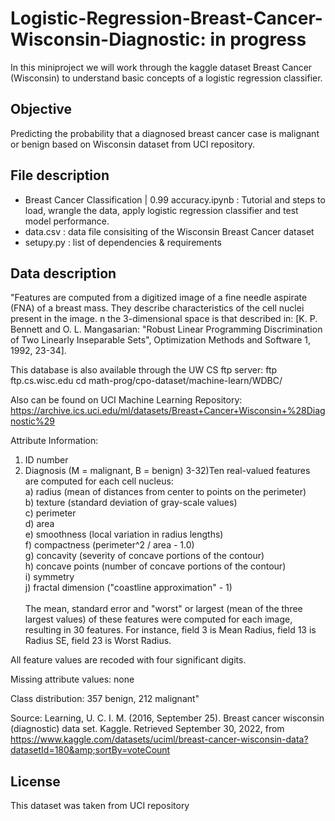 # Logistic-Regression-Breast-Cancer-Wisconsin-Diagnostic: in progress

In this miniproject we will work through the kaggle dataset Breast Cancer (Wisconsin) to understand basic concepts of a logistic regression classifier.

## Objective

Predicting the probability that a diagnosed breast cancer case is malignant or benign based on Wisconsin dataset from UCI repository.

## File description
- Breast Cancer Classification | 0.99 accuracy.ipynb : Tutorial and steps to load, wrangle the data, apply logistic regression classifier and test model performance.
- data.csv : data file consisiting of the Wisconsin Breast Cancer dataset
- setupy.py : list of dependencies & requirements

## Data description
"Features are computed from a digitized image of a fine needle aspirate (FNA) of a breast mass. They describe characteristics of the cell nuclei present in the image.
n the 3-dimensional space is that described in: [K. P. Bennett and O. L. Mangasarian: "Robust Linear Programming Discrimination of Two Linearly Inseparable Sets", Optimization Methods and Software 1, 1992, 23-34].

This database is also available through the UW CS ftp server:
ftp ftp.cs.wisc.edu
cd math-prog/cpo-dataset/machine-learn/WDBC/

Also can be found on UCI Machine Learning Repository: https://archive.ics.uci.edu/ml/datasets/Breast+Cancer+Wisconsin+%28Diagnostic%29

Attribute Information:

1) ID number
2) Diagnosis (M = malignant, B = benign)
3-32)Ten real-valued features are computed for each cell nucleus:\
a) radius (mean of distances from center to points on the perimeter)\
b) texture (standard deviation of gray-scale values)\
c) perimeter\
d) area\
e) smoothness (local variation in radius lengths)\
f) compactness (perimeter^2 / area - 1.0)\
g) concavity (severity of concave portions of the contour)\
h) concave points (number of concave portions of the contour)\
i) symmetry\
j) fractal dimension ("coastline approximation" - 1)\
\
The mean, standard error and "worst" or largest (mean of the three
largest values) of these features were computed for each image,
resulting in 30 features. For instance, field 3 is Mean Radius, field
13 is Radius SE, field 23 is Worst Radius.

All feature values are recoded with four significant digits.

Missing attribute values: none

Class distribution: 357 benign, 212 malignant"

Source: Learning, U. C. I. M. (2016, September 25). Breast cancer wisconsin (diagnostic) data set. Kaggle. Retrieved September 30, 2022, from https://www.kaggle.com/datasets/uciml/breast-cancer-wisconsin-data?datasetId=180&amp;sortBy=voteCount 

## License
This dataset was taken from UCI repository
